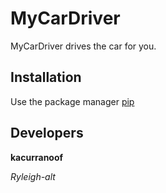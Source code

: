 # MyCarDriver

MyCarDriver drives the car for you.

## Installation

Use the package manager [pip](https://pypi.org/project/pip/ )
<picture src="https://raw.githubusercontent.com/github/explore/666de02829613e0244e9441b114edb85781e972c/topics/pip/pip.png"></picture>

## Developers

**kacurranoof**

_Ryleigh-alt_
